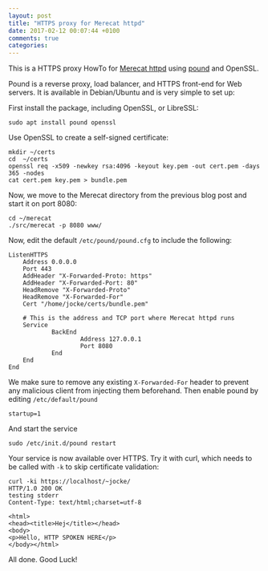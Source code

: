 ```yaml
---
layout: post
title: "HTTPS proxy for Merecat httpd"
date: 2017-02-12 00:07:44 +0100
comments: true
categories:
---
```


This is a HTTPS proxy HowTo for [Merecat httpd][merecat] using [pound][]
and OpenSSL.

Pound is a reverse proxy, load balancer, and HTTPS front-end for Web
servers.  It is available in Debian/Ubuntu and is very simple to set up:

First install the package, including OpenSSL, or LibreSSL:

    sudo apt install pound openssl

Use OpenSSL to create a self-signed certificate:

    mkdir ~/certs
    cd  ~/certs
	openssl req -x509 -newkey rsa:4096 -keyout key.pem -out cert.pem -days 365 -nodes
    cat cert.pem key.pem > bundle.pem

Now, we move to the Merecat directory from the previous blog post and
start it on port 8080:

    cd ~/merecat
    ./src/merecat -p 8080 www/

Now, edit the default `/etc/pound/pound.cfg` to include the following:

    ListenHTTPS
        Address 0.0.0.0
        Port 443
        AddHeader "X-Forwarded-Proto: https"
        AddHeader "X-Forwarded-Port: 80"
        HeadRemove "X-Forwarded-Proto"
        HeadRemove "X-Forwarded-For"
        Cert "/home/jocke/certs/bundle.pem"

        # This is the address and TCP port where Merecat httpd runs
        Service
                BackEnd
                        Address 127.0.0.1
                        Port 8080
                End
        End
    End

We make sure to remove any existing `X-Forwarded-For` header to prevent
any malicious client from injecting them beforehand.  Then enable pound
by editing `/etc/default/pound`

    startup=1

And start the service

    sudo /etc/init.d/pound restart

Your service is now available over HTTPS.  Try it with curl, which needs
to be called with `-k` to skip certificate validation:

    curl -ki https://localhost/~jocke/
    HTTP/1.0 200 OK
    testing stderr
    Content-Type: text/html;charset=utf-8
    
    <html>
    <head><title>Hej</title></head>
    <body>
    <p>Hello, HTTP SPOKEN HERE</p>
    </body></html>
    
All done. Good Luck!

[pound]:   http://www.apsis.ch/pound/
[merecat]: http://merecat.troglobit.com


<!--
  -- Local Variables:
  -- mode: markdown
  -- End:
  -->
